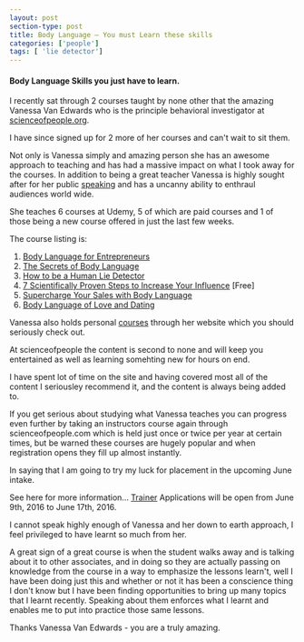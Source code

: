 ```yaml
---
layout: post
section-type: post
title: Body Language – You must Learn these skills
categories: ['people']
tags: [ 'lie detector']
---
```



#### Body Language Skills you just have to learn.  

I recently sat through 2 courses taught by none other that the amazing Vanessa Van Edwards who is the principle behavioral investigator at [scienceofpeople.org](scienceofpeople.org). 

I have since signed up for 2 more of her courses and can't wait to sit them.   

Not only is Vanessa simply and amazing person she has an awesome approach to teaching and has had a massive impact on what I took away for the courses. 
In addition to being a great teacher Vanessa is highly sought after for her public [speaking](http://www.scienceofpeople.com/speaking/) and has a uncanny ability to enthraul audiences world wide.   

She teaches 6 courses at Udemy, 5 of which are paid courses and 1 of those being a new course offered in just the last few weeks.  

The course listing is:

1. [Body Language for Entrepreneurs](https://www.udemy.com/body-language-for-entrepreneurs/)  
2. [The Secrets of Body Language](https://www.udemy.com/the-secrets-of-body-language-webinar/)  
3. [How to be a Human Lie Detector](https://www.udemy.com/how-to-be-a-human-lie-detector/)  
4. [7 Scientifically Proven Steps to Increase Your Influence](https://www.udemy.com/7-scientifically-proven-steps-to-increase-your-influence/)  [Free]  
5. [Supercharge Your Sales with Body Language](https://www.udemy.com/supercharge-your-sales-with-body-language/)  
6. [Body Language of Love and Dating](https://www.udemy.com/body-language-of-love-and-dating/)  

Vanessa also holds personal [courses](http://www.scienceofpeople.com/work-with-me/) through her website which you should seriously check out.

At scienceofpeople the content is second to none and will keep you entertained as well as learning somehting new for hours on end.  

I have spent lot of time on the site and having covered most all of the content I seriousley recommend it, and the content is always being added to.  

If you get serious about studying what Vanessa teaches you can progress even further by taking an instructors course again through scienceofpeople.com which is held just once or twice per year at certain times, but be warned these courses are hugely popular and when registration opens they fill up almost instantly.  

In saying that I am going to try my luck for placement in the upcoming June intake.  

See here for more information... [Trainer](http://www.scienceofpeople.com/trainer/)
Applications will be open from June 9th, 2016 to June 17th, 2016. 

I cannot speak highly enough of Vanessa and her down to earth approach, I feel privileged to have learnt so much from her.

A great sign of  a great course is when the student walks away and is talking about it to other associates, and in doing so they are actually passing on knowledge from the course in a way to emphasize the lessons learn't, well I have been doing just this and whether or not it has been a conscience thing I don't know but I have been finding opportunities to bring up many topics that I learnt recently. Speaking about them enforces what I learnt and enables me to put into practice those same lessons.  

Thanks Vanessa Van Edwards - you are a truly amazing.  